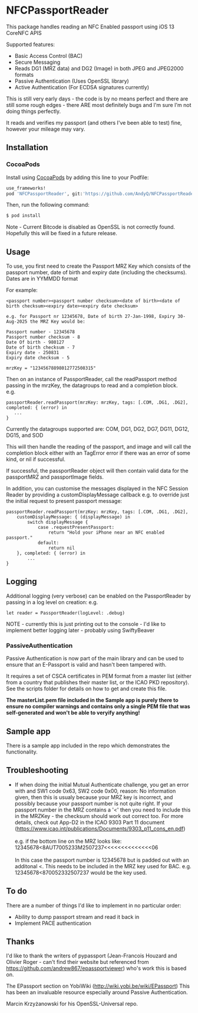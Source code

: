 # NFCPassportReader

This package handles reading an NFC Enabled passport using iOS 13 CoreNFC APIS


Supported features:
* Basic Access Control (BAC)
* Secure Messaging
* Reads DG1 (MRZ data) and DG2 (Image) in both JPEG and JPEG2000 formats
* Passive Authentication (Uses OpenSSL library)
* Active Authentication (For ECDSA signatures currently)

This is still very early days - the code is by no means perfect and there are still some rough edges  - there ARE most definitely bugs and I'm sure I'm not doing things perfectly. 

It reads and verifies my passport (and others I've been able to test) fine, however your mileage may vary.

## Installation
### CocoaPods

Install using [CocoaPods](http://cocoapods.org) by adding this line to your Podfile:

```ruby
use_frameworks!
pod 'NFCPassportReader', git:'https://github.com/AndyQ/NFCPassportReader.git'  
```

Then, run the following command:

```bash
$ pod install
```

Note - Current Bitcode is disabled as OpenSSL is not correctly found.  Hopefully this will be fixed in a future release.

## Usage 
To use, you first need to create the Passport MRZ Key which consists of the passport number, date of birth and expiry date (including the checksums).
Dates are in YYMMDD format

For example:

```
<passport number><passport number checksum><date of birth><date of birth checksum><expiry date><expiry date checksum>

e.g. for Passport nr 12345678, Date of birth 27-Jan-1998, Expiry 30-Aug-2025 the MRZ Key would be:

Passport number - 12345678
Passport number checksum - 8
Date Of birth - 980127
Date of birth checksum - 7
Expiry date - 250831
Expiry date checksum - 5

mrzKey = "12345678898012772508315"
```

Then on an instance of PassportReader, call the readPassport method passing in the mrzKey, the datagroups to read and a completion block.  
e.g.

```
passportReader.readPassport(mrzKey: mrzKey, tags: [.COM, .DG1, .DG2], completed: { (error) in
   ...
}
```

Currently the datagroups supported are: COM, DG1, DG2, DG7, DG11, DG12, DG15, and SOD

This will then handle the reading of the passport, and image and will call the completion block either with an TagError error if there was an error of some kind, or nil if successful.

If successful, the passportReader object will then contain valid data for the passportMRZ and passportImage fields.

In addition, you can customise the messages displayed in the NFC Session Reader by providing a customDisplayMessage callback
e.g. to override just the initial request to present passport message:

```
passportReader.readPassport(mrzKey: mrzKey, tags: [.COM, .DG1, .DG2],
    customDisplayMessage: { (displayMessage) in
        switch displayMessage {
            case .requestPresentPassport:
                return "Hold your iPhone near an NFC enabled passport."
            default: 
                return nil
    }, completed: { (error) in
        ...
}
```


## Logging
Additional logging (very verbose)  can be enabled on the PassportReader by passing in a log level on creation:
e.g.

```
let reader = PassportReader(logLevel: .debug)
```

NOTE - currently this is just printing out to the console - I'd like to implement better logging later - probably using SwiftyBeaver 

### PassiveAuthentication
Passive Authentication is now part of the main library and can be used to ensure that an E-Passport is valid and hasn't been tampered with.

It requires a set of CSCA certificates in PEM format from a master list (either from a country that publishes their master list, or the ICAO PKD repository). See the scripts folder for details on how to get and create this file.

**The masterList.pem file included in the Sample app is purely there to ensure no compiler warnings and contains only a single PEM file that was self-generated and won't be able to veryify anything!**

## Sample app
There is a sample app included in the repo which demonstrates the functionality.


## Troubleshooting
* If when doing the initial Mutual Authenticate challenge, you get an error with and SW1 code 0x63, SW2 code 0x00, reason: No information given, then this is usualy because your MRZ key is incorrect, and possibly because your passport number is not quite right.  If your passport number in the MRZ contains a '<' then you need to include this in the MRZKey - the checksum should work out correct too.  For more details, check out App-D2 in the ICAO 9303 Part 11 document (https://www.icao.int/publications/Documents/9303_p11_cons_en.pdf)
<br><br>e.g. if the bottom line on the MRZ looks like:
12345678<8AUT7005233M2507237<<<<<<<<<<<<<<06
<br><br>
In this case the passport number is 12345678 but is padded out with an additonal <. This needs to be included in the MRZ key used for BAC.
e.g. 12345678<870052332507237 would be the key used.



## To do
There are a number of things I'd like to implement in no particular order:
 * Ability to dump passport stream and read it back in
 * Implement PACE authentication
 

## Thanks
I'd like to thank the writers of pypassport (Jean-Francois Houzard and Olivier Roger - can't find their website but referenced from https://github.com/andrew867/epassportviewer) who's work this is based on.

The EPassport section on YobiWiki (http://wiki.yobi.be/wiki/EPassport)  This has been an invaluable resource especially around Passive Authentication.

Marcin Krzyżanowski for his OpenSSL-Universal repo.

